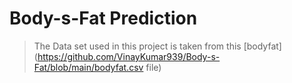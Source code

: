 # Body-s-Fat Prediction 
>The Data set used in this project is taken from this [bodyfat](https://github.com/VinayKumar939/Body-s-Fat/blob/main/bodyfat.csv file)
